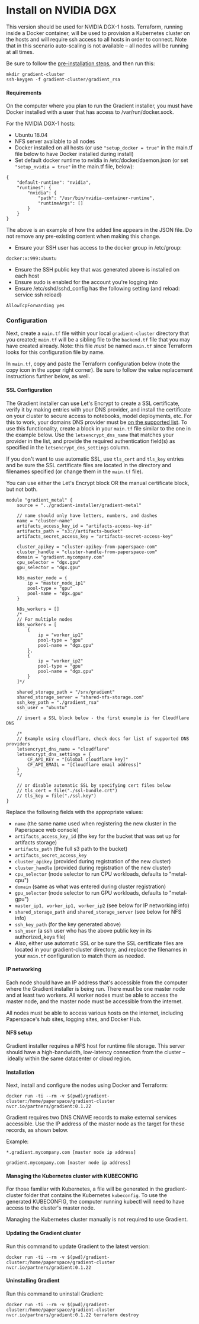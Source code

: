 # Install on NVIDIA DGX

This version should be used for NVIDIA DGX-1 hosts. Terraform, running inside a Docker container, will be used to provision a Kubernetes cluster on the hosts and will require ssh access to all hosts in order to connect. Note that in this scenario auto-scaling is not available – all nodes will be running at all times.

Be sure to follow the [pre-installation steps](../pre-installation-steps.md), and then run this:

```text
mkdir gradient-cluster
ssh-keygen -f gradient-cluster/gradient_rsa
```

#### Requirements

On the computer where you plan to run the Gradient installer, you must have Docker installed with a user that has access to /var/run/docker.sock.

For the NVIDIA DGX-1 hosts:

* Ubuntu 18.04
* NFS server available to all nodes
* Docker installed on all hosts \(or use `"setup_docker = true"` in the main.tf file below to have Docker installed during install\)
* Set default docker runtime to nvidia in /etc/docker/daemon.json \(or set `"setup_nvidia = true"` in the main.tf file, below\): 

```text
{
    "default-runtime": "nvidia",
    "runtimes": {
        "nvidia": {
            "path": "/usr/bin/nvidia-container-runtime",
            "runtimeArgs": []
        }
    }
}
```

The above is an example of how the added line appears in the JSON file. Do not remove any pre-existing content when making this change.

* Ensure your SSH user has access to the docker group in /etc/group:

```text
docker:x:999:ubuntu
```

* Ensure the SSH public key that was generated above is installed on each host
* Ensure sudo is enabled for the account you're logging into
* Ensure /etc/sshd/sshd\_config has the following setting \(and reload: service ssh reload\)

```text
AllowTcpForwarding yes
```

### Configuration

Next, create a `main.tf` file within your local `gradient-cluster` directory that you created; `main.tf` will be a sibling file to the `backend.tf` file that you may have created already. Note: this file _must_ be named `main.tf` since Terraform looks for this configuration file by name.

In `main.tf`, copy and paste the Terraform configuration below \(note the copy icon in the upper right corner\). Be sure to follow the value replacement instructions further below, as well.

#### SSL Configuration

The Gradient installer can use Let's Encrypt to create a SSL certificate, verify it by making entries with your DNS provider, and install the certificate on your cluster to secure access to notebooks, model deployments, etc. For this to work, your domains DNS provider must be [on the supported list](../lets-encrypt-dns-providers/). To use this functionality, create a block in your `main.tf` file similar to the one in the example below. Use the `letsencrypt_dns_name` that matches your provider in the list, and provide the required authentication field\(s\) as specified in the `letsencrypt_dns_settings` column.

If you don't want to use automatic SSL, use `tls_cert` and `tls_key` entries and be sure the SSL certificate files are located in the directory and filenames specified \(or change them in the `main.tf` file\).

You can use either the Let's Encrypt block OR the manual certificate block, but not both.

```text
module "gradient_metal" {
    source = "../gradient-installer/gradient-metal"

    // name should only have letters, numbers, and dashes
    name = "cluster-name"
    artifacts_access_key_id = "artifacts-access-key-id"
    artifacts_path = "s3://artifacts-bucket"
    artifacts_secret_access_key = "artifacts-secret-access-key"

    cluster_apikey = "cluster-apikey-from-paperspace-com"
    cluster_handle = "cluster-handle-from-paperspace-com"
    domain = "gradient.mycompany.com"
    cpu_selector = "dgx.gpu"
    gpu_selector = "dgx.gpu"

    k8s_master_node = {
        ip = "master_node_ip1"
        pool-type = "gpu"
        pool-name = "dgx.gpu"
    }
    
    k8s_workers = []
    /*
    // For multiple nodes
    k8s_workers = [
        {
            ip = "worker_ip1"
            pool-type = "gpu"
            pool-name = "dgx.gpu"
        },
        {
            ip = "worker_ip2"
            pool-type = "gpu"
            pool-name = "dgx.gpu"
        }
    ]*/

    shared_storage_path = "/srv/gradient"
    shared_storage_server = "shared-nfs-storage.com"
    ssh_key_path = "./gradient_rsa"
    ssh_user = "ubuntu"

    // insert a SSL block below - the first example is for Cloudflare DNS

    /*
    // Example using cloudflare, check docs for list of supported DNS providers
    letsencrypt_dns_name = "cloudflare"
    letsencrypt_dns_settings = {
        CF_API_KEY = "[Global cloudflare key]"
        CF_API_EMAIL = "[Cloudflare email address]"
    }
    */
    
    // or disable automatic SSL by specifying cert files below
    // tls_cert = file("./ssl-bundle.crt")
    // tls_key = file("./ssl.key")
}
```

Replace the following fields with the appropriate values:

* `name` \(the same name used when registering the new cluster in the Paperspace web console\)
* `artifacts_access_key_id` \(the key for the bucket that was set up for artifacts storage\)
* `artifacts_path` \(the full s3 path to the bucket\)
* `artifacts_secret_access_key`
* `cluster_apikey` \(provided during registration of the new cluster\)
* `cluster_handle` \(provided during registration of the new cluster\)
* `cpu_selector` \(node selector to run CPU workloads, defaults to "metal-cpu"\)
* `domain` \(same as what was entered during cluster registration\)
* `gpu_selector` \(node selector to run GPU workloads, defaults to "metal-gpu"\)
* `master_ip1, worker_ip1, worker_ip2` \(see below for IP networking info\)
* `shared_storage_path` and `shared_storage_server` \(see below for NFS info\)
* `ssh_key_path` \(for the key generated above\)
* `ssh_user` \(a ssh user who has the above public key in its authorized\_keys file\)
* _Also_, either use automatic SSL or be sure the SSL certificate files are located in your gradient-cluster directory, and replace the filenames in your `main.tf` configuration to match them as needed.

#### IP networking

Each node should have an IP address that's accessible from the computer where the Gradient installer is being run. There must be one master node and at least two workers. All worker nodes must be able to access the master node, and the master node must be accessible from the internet.

All nodes must be able to access various hosts on the internet, including Paperspace's hub sites, logging sites, and Docker Hub.

#### NFS setup

Gradient installer requires a NFS host for runtime file storage. This server should have a high-bandwidth, low-latency connection from the cluster – ideally within the same datacenter or cloud region. 

#### Installation

Next, install and configure the nodes using Docker and Terraform:

```text
docker run -ti --rm -v $(pwd)/gradient-cluster:/home/paperspace/gradient-cluster nvcr.io/partners/gradient:0.1.22
```

Gradient requires two DNS CNAME records to make external services accessible. Use the IP address of the master node as the target for these records, as shown below.

Example:

`*.gradient.mycompany.com [master node ip address]`

`gradient.mycompany.com [master node ip address]`

#### Managing the Kubernetes cluster with KUBECONFIG

For those familiar with Kubernetes, a file will be generated in the gradient-cluster folder that contains the Kubernetes `kubeconfig`. To use the generated KUBECONFIG, the computer running kubectl will need to have access to the cluster's master node.

Managing the Kubernetes cluster manually is not required to use Gradient.

#### Updating the Gradient cluster

Run this command to update Gradient to the latest version:

```text
docker run -ti --rm -v $(pwd)/gradient-cluster:/home/paperspace/gradient-cluster nvcr.io/partners/gradient:0.1.22
```

#### Uninstalling Gradient

Run this command to uninstall Gradient:

```text
docker run -ti --rm -v $(pwd)/gradient-cluster:/home/paperspace/gradient-cluster nvcr.io/partners/gradient:0.1.22 terraform destroy
```

